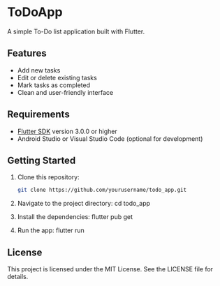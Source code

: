 # ToDoApp

A simple To-Do list application built with Flutter.

## Features

- Add new tasks
- Edit or delete existing tasks
- Mark tasks as completed
- Clean and user-friendly interface

## Requirements

- [Flutter SDK](https://flutter.dev/docs/get-started/install) version 3.0.0 or higher
- Android Studio or Visual Studio Code (optional for development)

## Getting Started

1. Clone this repository:
   ```bash
   git clone https://github.com/yourusername/todo_app.git

2. Navigate to the project directory:
   cd todo_app

3. Install the dependencies:
   flutter pub get

4. Run the app:
   flutter run

## License
This project is licensed under the MIT License. See the LICENSE file for details.

